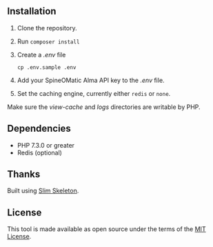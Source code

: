 ## Installation

1. Clone the repository.
2. Run `composer install`
3. Create a *.env* file
       
       cp .env.sample .env
4. Add your SpineOMatic Alma API key to the *.env* file.
5. Set the caching engine, currently either `redis` or `none`.
    
Make sure the *view-cache* and *logs* directories are writable by PHP.

## Dependencies

* PHP 7.3.0 or greater
* Redis (optional)

## Thanks

Built using [Slim Skeleton](https://github.com/slimphp/Slim-Skeleton).

## License

This tool is made available as open source under the terms of the [MIT License](http://opensource.org/licenses/MIT).